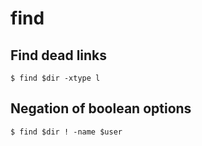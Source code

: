 # find

## Find dead links

```
$ find $dir -xtype l
```

## Negation of boolean options

```
$ find $dir ! -name $user
```
